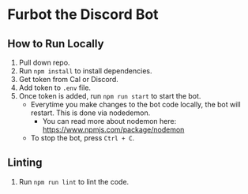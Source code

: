 # Furbot the Discord Bot

## How to Run Locally
1. Pull down repo.
2. Run `npm install` to install dependencies.
3. Get token from Cal or Discord.
4. Add token to `.env` file.
5. Once token is added, run `npm run start` to start the bot.
   - Everytime you make changes to the bot code locally, the bot will restart. This is done via nodedemon.
        - You can read more about nodemon here: https://www.npmjs.com/package/nodemon 
   - To stop the bot, press `Ctrl + C`.

## Linting
1. Run `npm run lint` to lint the code.
